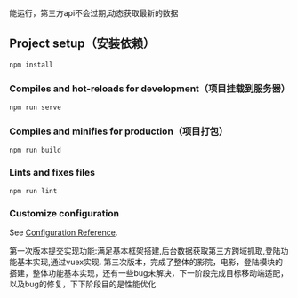 能运行，第三方api不会过期,动态获取最新的数据

## Project setup（安装依赖）
```
npm install
```

### Compiles and hot-reloads for development（项目挂载到服务器）
```
npm run serve
```

### Compiles and minifies for production（项目打包）
```
npm run build
```

### Lints and fixes files
```
npm run lint
```

### Customize configuration
See [Configuration Reference](https://cli.vuejs.org/config/).



第一次版本提交实现功能:满足基本框架搭建,后台数据获取第三方跨域抓取,登陆功能基本实现,通过vuex实现.
第三次版本，完成了整体的影院，电影，登陆模块的搭建，整体功能基本实现，还有一些bug未解决，下一阶段完成目标移动端适配，以及bug的修复，下下阶段目的是性能优化
